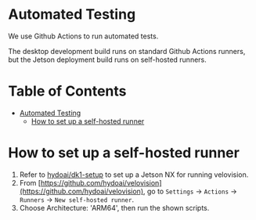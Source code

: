
# Automated Testing

We use Github Actions to run automated tests.

The desktop development build runs on standard Github Actions runners, but the Jetson deployment build runs on self-hosted runners.


<!-- START doctoc generated TOC please keep comment here to allow auto update -->
<!-- DON'T EDIT THIS SECTION, INSTEAD RE-RUN doctoc TO UPDATE -->
# Table of Contents

- [Automated Testing](#automated-testing)
  - [How to set up a self-hosted runner](#how-to-set-up-a-self-hosted-runner)

<!-- END doctoc generated TOC please keep comment here to allow auto update -->

# How to set up a self-hosted runner

1. Refer to [hydoai/dk1-setup](https://github.com/hydoai/dk1-setup) to set up a Jetson NX for running velovision.
1. From [https://github.com/hydoai/velovision](https://github.com/hydoai/velovision), go to `Settings` -> `Actions` -> `Runners` -> `New self-hosted runner`.
1. Choose Architecture: 'ARM64', then run the shown scripts.
  
